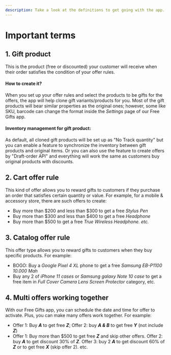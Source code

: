 ```yaml
---
description: Take a look at the definitions to get going with the app.
---
```


# Important terms

## 1. Gift product

This is the product \(free or discounted\) your customer will receive when their order satisfies the condition of your offer rules. 

#### How to create it?

When you set up your offer rules and select the products to be gifts for the offers, the app will help clone gift variants/products for you. Most of the gift products will bear similar properties as the original ones; however, some like SKU, barcode can change the format inside the _Settings_ page of our Free Gifts app.

#### **Inventory management for gift product:**

As default, all cloned gift products will be set up as "No Track quantity" but you can enable a feature to synchronize the inventory between gift products and original items. Or you can also use the feature to create offers by "Draft-order API" and everything will work the same as customers buy original products with discounts.

## 2. Cart offer rule

This kind of offer allows you to reward gifts to customers if they purchase an order that satisfies certain quantity or value. For example, for a mobile & accessory store, there are such offers to create:

* Buy more than $200 and less than $300 to get a free _Stylus Pen_
* Buy more than $300 and less than $400 to get a free _Headphone_
* Buy more than $500 to get a free _True Wireless Headphone. etc._

## 3. Catalog offer rule

This offer type allows you to reward gifts to customers when they buy specific products. For example:

* BOGO: Buy a _Google Pixel 4 XL_ phone to get a free _Samsung EB-P1100 10.000 Mah_
* Buy any 2 of _iPhone 11 cases_ or _Samsung galaxy Note 10 case_ to get a free item in _Full Cover Camera Lens Screen Protector_  category, etc.

## 4. Multi offers working together

With our Free Gifts app, you can schedule the date and time for offer to activate. Plus, you can make many offers work together. For example:

* Offer 1: Buy _**A**_ to get free _**Z**_; Offer 2: buy _**A & B**_ to get free _**Y**_  \(not include _**Z**_\)
* Offer 1: Buy more than $500 to get free _**Z**_ and skip other offers. Offer 2: buy _**A**_ to get discount 30% of _**Z**_. Offer 3: buy 2 _**A**_ to get discount 60% of _**Z**_ or to get free _**X**_ \(skip offer 2\). etc.



